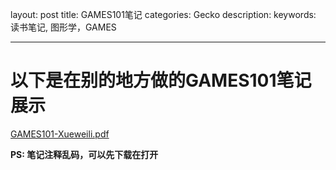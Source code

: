 layout: post
title:  GAMES101笔记
categories: Gecko
description: 
keywords: 读书笔记, 图形学，GAMES 

---






# 以下是在别的地方做的GAMES101笔记展示

 [GAMES101-Xueweili.pdf](D:\DW\GAMES101-Xueweili.pdf) 



**PS: 笔记注释乱码，可以先下载在打开**